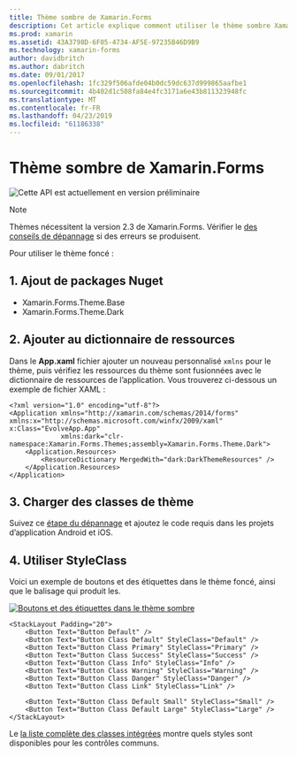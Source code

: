 ```yaml
---
title: Thème sombre de Xamarin.Forms
description: Cet article explique comment utiliser le thème sombre Xamarin.Forms dans une application.
ms.prod: xamarin
ms.assetid: 43A3798D-6F05-4734-AF5E-97235B46D9B9
ms.technology: xamarin-forms
author: davidbritch
ms.author: dabritch
ms.date: 09/01/2017
ms.openlocfilehash: 1fc329f506afde04b0dc59dc637d999865aafbe1
ms.sourcegitcommit: 4b402d1c508fa84e4fc3171a6e43b811323948fc
ms.translationtype: MT
ms.contentlocale: fr-FR
ms.lasthandoff: 04/23/2019
ms.locfileid: "61186338"
---
```

# <a name="xamarinforms-dark-theme"></a>Thème sombre de Xamarin.Forms

![](~/media/shared/preview.png "Cette API est actuellement en version préliminaire")

> [!NOTE]
> Thèmes nécessitent la version 2.3 de Xamarin.Forms. Vérifier le [des conseils de dépannage](~/xamarin-forms/user-interface/themes/index.md) si des erreurs se produisent.

Pour utiliser le thème foncé :

## <a name="1-add-nuget-packages"></a>1. Ajout de packages Nuget

* Xamarin.Forms.Theme.Base
* Xamarin.Forms.Theme.Dark

## <a name="2-add-to-the-resource-dictionary"></a>2. Ajouter au dictionnaire de ressources

Dans le **App.xaml** fichier ajouter un nouveau personnalisé `xmlns` pour le thème, puis vérifiez les ressources du thème sont fusionnées avec le dictionnaire de ressources de l’application.
Vous trouverez ci-dessous un exemple de fichier XAML :

```xaml
<?xml version="1.0" encoding="utf-8"?>
<Application xmlns="http://xamarin.com/schemas/2014/forms" xmlns:x="http://schemas.microsoft.com/winfx/2009/xaml" x:Class="EvolveApp.App"
             xmlns:dark="clr-namespace:Xamarin.Forms.Themes;assembly=Xamarin.Forms.Theme.Dark">
    <Application.Resources>
        <ResourceDictionary MergedWith="dark:DarkThemeResources" />
    </Application.Resources>
</Application>
```

## <a name="3-load-theme-classes"></a>3. Charger des classes de thème

Suivez ce [étape du dépannage](~/xamarin-forms/user-interface/themes/index.md) et ajoutez le code requis dans les projets d’application Android et iOS.

## <a name="4-use-styleclass"></a>4. Utiliser StyleClass

Voici un exemple de boutons et des étiquettes dans le thème foncé, ainsi que le balisage qui produit les.

[![](dark-images/dark-theme-sml.png "Boutons et des étiquettes dans le thème sombre")](dark-images/dark-theme.png#lightbox "boutons et des étiquettes dans le thème sombre")

```xaml
<StackLayout Padding="20">
    <Button Text="Button Default" />
    <Button Text="Button Class Default" StyleClass="Default" />
    <Button Text="Button Class Primary" StyleClass="Primary" />
    <Button Text="Button Class Success" StyleClass="Success" />
    <Button Text="Button Class Info" StyleClass="Info" />
    <Button Text="Button Class Warning" StyleClass="Warning" />
    <Button Text="Button Class Danger" StyleClass="Danger" />
    <Button Text="Button Class Link" StyleClass="Link" />

    <Button Text="Button Class Default Small" StyleClass="Small" />
    <Button Text="Button Class Default Large" StyleClass="Large" />
</StackLayout>
```

Le [la liste complète des classes intégrées](~/xamarin-forms/user-interface/themes/index.md) montre quels styles sont disponibles pour les contrôles communs.
